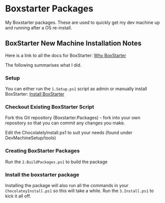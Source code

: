 # Boxstarter Packages

My Boxstarter packages. These are used to quickly get my dev machine up and running after a OS re-install.

## BoxStarter New Machine Installation Notes

Here is a link to all the docs for BoxStarter: [Why BoxStarter](http://boxstarter.org/WhyBoxstarter)

The following summarises what I did.

### Setup

You can either run the `1.Setup.ps1` script as admin or manually install BoxStarter: [Install BoxStarter](http://boxstarter.org/InstallBoxstarter)

### Checkout Existing BoxStarter Script

Fork this Git repository (Boxstarter.Packages) - fork into your own repository so that you can commit any changes you make.

Edit the ChocolatelyInstall.ps1 to suit your needs (found under DevMachineSetup/tools)

### Creating BoxStarter Packages

Run the `2.BuildPackages.ps1` to build the package

### Install the boxstarter package

Installing the package will also run all the commands in your `ChocolateyInstall.ps1` so this will take a while. Run the `3.Install.ps1` to kick it all off.